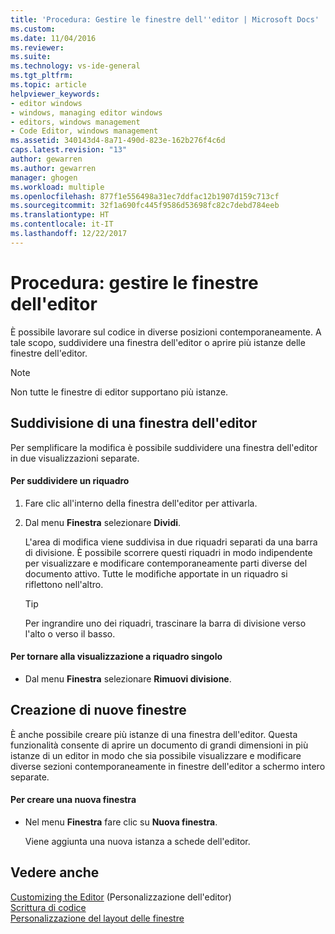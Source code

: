 ```yaml
---
title: 'Procedura: Gestire le finestre dell''editor | Microsoft Docs'
ms.custom: 
ms.date: 11/04/2016
ms.reviewer: 
ms.suite: 
ms.technology: vs-ide-general
ms.tgt_pltfrm: 
ms.topic: article
helpviewer_keywords:
- editor windows
- windows, managing editor windows
- editors, windows management
- Code Editor, windows management
ms.assetid: 340143d4-8a71-490d-823e-162b276f4c6d
caps.latest.revision: "13"
author: gewarren
ms.author: gewarren
manager: ghogen
ms.workload: multiple
ms.openlocfilehash: 877f1e556498a31ec7ddfac12b1907d159c713cf
ms.sourcegitcommit: 32f1a690fc445f9586d53698fc82c7debd784eeb
ms.translationtype: HT
ms.contentlocale: it-IT
ms.lasthandoff: 12/22/2017
---
```

# <a name="how-to-manage-editor-windows"></a>Procedura: gestire le finestre dell'editor
È possibile lavorare sul codice in diverse posizioni contemporaneamente. A tale scopo, suddividere una finestra dell'editor o aprire più istanze delle finestre dell'editor.  
  
> [!NOTE]
>  Non tutte le finestre di editor supportano più istanze.  
  
## <a name="splitting-an-editor-window"></a>Suddivisione di una finestra dell'editor  
 Per semplificare la modifica è possibile suddividere una finestra dell'editor in due visualizzazioni separate.  
  
#### <a name="to-split-a-pane"></a>Per suddividere un riquadro  
  
1.  Fare clic all'interno della finestra dell'editor per attivarla.  
  
2.  Dal menu **Finestra** selezionare **Dividi**.  
  
     L'area di modifica viene suddivisa in due riquadri separati da una barra di divisione. È possibile scorrere questi riquadri in modo indipendente per visualizzare e modificare contemporaneamente parti diverse del documento attivo. Tutte le modifiche apportate in un riquadro si riflettono nell'altro.  
  
    > [!TIP]
    >  Per ingrandire uno dei riquadri, trascinare la barra di divisione verso l'alto o verso il basso.  
  
#### <a name="to-return-to-single-pane-view"></a>Per tornare alla visualizzazione a riquadro singolo  
  
-   Dal menu **Finestra** selezionare **Rimuovi divisione**.  
  
## <a name="creating-new-windows"></a>Creazione di nuove finestre  
 È anche possibile creare più istanze di una finestra dell'editor. Questa funzionalità consente di aprire un documento di grandi dimensioni in più istanze di un editor in modo che sia possibile visualizzare e modificare diverse sezioni contemporaneamente in finestre dell'editor a schermo intero separate.  
  
#### <a name="to-create-a-new-window"></a>Per creare una nuova finestra  
  
-   Nel menu **Finestra** fare clic su **Nuova finestra**.  
  
     Viene aggiunta una nuova istanza a schede dell'editor.  
  
## <a name="see-also"></a>Vedere anche  
 [Customizing the Editor](../ide/customizing-the-editor.md)  (Personalizzazione dell'editor)  
 [Scrittura di codice](../ide/writing-code-in-the-code-and-text-editor.md)   
 [Personalizzazione del layout delle finestre](../ide/customizing-window-layouts-in-visual-studio.md)